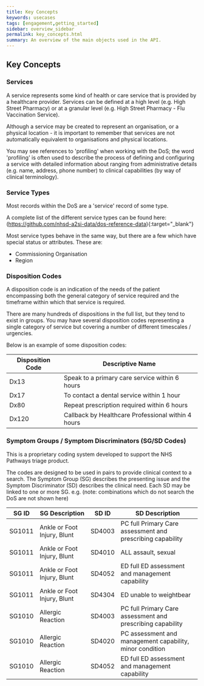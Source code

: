 ```yaml
---
title: Key Concepts
keywords: usecases
tags: [engagement,getting_started]
sidebar: overview_sidebar
permalink: key_concepts.html
summary: An overview of the main objects used in the API.
---
```


## Key Concepts ###

### Services ###
A service represents some kind of health or care service that is provided by a healthcare provider. Services can be defined at a high level (e.g. High Street Pharmacy) or at a granular level (e.g. High Street Pharmacy - Flu Vaccination Service).

Although a service may be created to represent an organisation, or a physical location - it is important to remember that services are not automatically equivalent to organisations and physical locations.

You may see references to 'profiling' when working with the DoS; the word 'profiling' is often used to describe the process of defining and configuring a service with detailed information about ranging from administrative details (e.g. name, address, phone number) to clinical capabilities (by way of clinical terminology).


### Service Types ###
Most records within the DoS are a 'service' record of some type.

A complete list of the different service types can be found here: (https://github.com/nhsd-a2si-data/dos-reference-data){:target="_blank"}

Most service types behave in the same way, but there are a few which have special status or attributes. These are:

* Commissioning Organisation
* Region


### Disposition Codes ###
A disposition code is an indication of the needs of the patient encompassing both the general category of service required and the timeframe within which that service is required.

There are many hundreds of dispositions in the full list, but they tend to exist in groups. You may have several disposition codes representing a single category of service but covering a number of different timescales / urgencies.

Below is an example of some disposition codes:

| Disposition Code   | Descriptive Name                                      |
|--------------------|-------------------------------------------------------|
| Dx13               | Speak to a primary care service within 6 hours        |
| Dx17               | To contact a dental service within 1 hour             |
| Dx80               | Repeat prescription required within 6 hours           |
| Dx120              | Callback by Healthcare Professional within 4 hours    |


### Symptom Groups / Symptom Discriminators (SG/SD Codes)

This is a proprietary coding system developed to support the NHS Pathways triage product.

The codes are designed to be used in pairs to provide clinical context to a search. The Symptom Group (SG) describes the presenting issue and the Symptom Discriminator (SD) describes the clinical need. Each SD may be linked to one or more SG.
e.g. (note: combinations which do not search the DoS are not shown here)

| SG ID  | SG Description                   |  SD ID   | SD Description                                              |
|------- | -------------------------------- | -------- | ------------------------------------------------------------|
| SG1011 |	Ankle or Foot Injury, Blunt   	| SD4003   |	PC full Primary Care assessment and prescribing capability |
| SG1011 |	Ankle or Foot Injury, Blunt   	| SD4010   |	ALL assault, sexual                                        |
| SG1011 |	Ankle or Foot Injury, Blunt	    | SD4052   |	ED full ED assessment and management capability            |
| SG1011 |	Ankle or Foot Injury, Blunt	    | SD4304   |	ED unable to weightbear                                    |
| SG1010 |  Allergic Reaction               | SD4003   |  PC full Primary Care assessment and prescribing capability |
| SG1010 |  Allergic Reaction               |	SD4020   |	PC assessment and management capability, minor condition   |
| SG1010 |  Allergic Reaction               |	SD4052   |	ED full ED assessment and management capability            |
